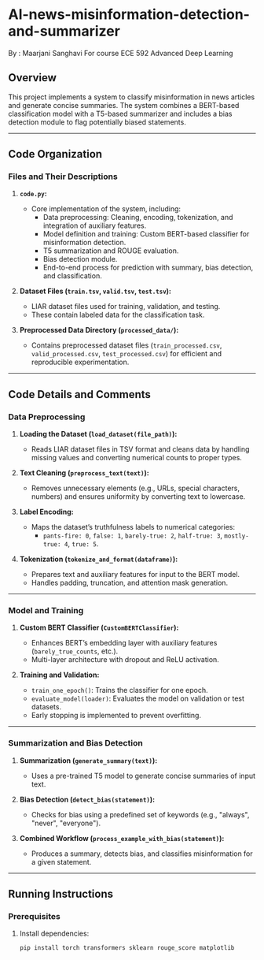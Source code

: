 # AI-news-misinformation-detection-and-summarizer

By : Maarjani Sanghavi 
For course ECE 592 Advanced Deep Learning

## Overview
This project implements a system to classify misinformation in news articles and generate concise summaries. The system combines a BERT-based classification model with a T5-based summarizer and includes a bias detection module to flag potentially biased statements.

---

## Code Organization

### Files and Their Descriptions
1. **`code.py`:**
   - Core implementation of the system, including:
     - Data preprocessing: Cleaning, encoding, tokenization, and integration of auxiliary features.
     - Model definition and training: Custom BERT-based classifier for misinformation detection.
     - T5 summarization and ROUGE evaluation.
     - Bias detection module.
     - End-to-end process for prediction with summary, bias detection, and classification.

2. **Dataset Files (`train.tsv`, `valid.tsv`, `test.tsv`):**
   - LIAR dataset files used for training, validation, and testing.
   - These contain labeled data for the classification task.

3. **Preprocessed Data Directory (`processed_data/`):**
   - Contains preprocessed dataset files (`train_processed.csv`, `valid_processed.csv`, `test_processed.csv`) for efficient and reproducible experimentation.

---

## Code Details and Comments

### Data Preprocessing
1. **Loading the Dataset (`load_dataset(file_path)`):**
   - Reads LIAR dataset files in TSV format and cleans data by handling missing values and converting numerical counts to proper types.

2. **Text Cleaning (`preprocess_text(text)`):**
   - Removes unnecessary elements (e.g., URLs, special characters, numbers) and ensures uniformity by converting text to lowercase.

3. **Label Encoding:**
   - Maps the dataset’s truthfulness labels to numerical categories:
     - `pants-fire: 0`, `false: 1`, `barely-true: 2`, `half-true: 3`, `mostly-true: 4`, `true: 5`.

4. **Tokenization (`tokenize_and_format(dataframe)`):**
   - Prepares text and auxiliary features for input to the BERT model.
   - Handles padding, truncation, and attention mask generation.

---

### Model and Training
1. **Custom BERT Classifier (`CustomBERTClassifier`):**
   - Enhances BERT’s embedding layer with auxiliary features (`barely_true_counts`, etc.).
   - Multi-layer architecture with dropout and ReLU activation.

2. **Training and Validation:**
   - `train_one_epoch()`: Trains the classifier for one epoch.
   - `evaluate_model(loader)`: Evaluates the model on validation or test datasets.
   - Early stopping is implemented to prevent overfitting.

---

### Summarization and Bias Detection
1. **Summarization (`generate_summary(text)`):**
   - Uses a pre-trained T5 model to generate concise summaries of input text.

2. **Bias Detection (`detect_bias(statement)`):**
   - Checks for bias using a predefined set of keywords (e.g., "always", "never", "everyone").

3. **Combined Workflow (`process_example_with_bias(statement)`):**
   - Produces a summary, detects bias, and classifies misinformation for a given statement.

---

## Running Instructions

### Prerequisites
1. Install dependencies:
   ```bash
   pip install torch transformers sklearn rouge_score matplotlib

